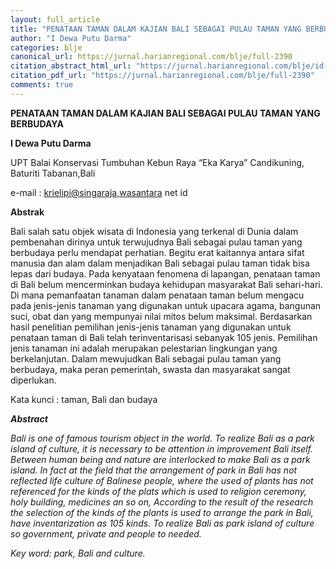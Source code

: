 ```yaml
---
layout: full_article
title: "PENATAAN TAMAN DALAM KAJIAN BALI SEBAGAI PULAU TAMAN YANG BERBUDAYA"
author: "I Dewa Putu Darma"
categories: blje
canonical_url: https://jurnal.harianregional.com/blje/full-2390 
citation_abstract_html_url: "https://jurnal.harianregional.com/blje/id-2390"
citation_pdf_url: "https://jurnal.harianregional.com/blje/full-2390"  
comments: true
---
```


<p><span class="font0" style="font-weight:bold;">PENATAAN TAMAN DALAM KAJIAN BALI SEBAGAI PULAU TAMAN YANG BERBUDAYA</span></p>
<p><span class="font0" style="font-weight:bold;">I Dewa Putu Darma</span></p>
<p><span class="font0">UPT Balai Konservasi Tumbuhan Kebun Raya “Eka Karya” Candikuning, Baturiti Tabanan,Bali</span></p>
<p><span class="font0">e-mail : </span><span class="font0" style="text-decoration:underline;">krielipi@singaraja,wasantara</span><span class="font0"> net id</span></p>
<p><span class="font0" style="font-weight:bold;">Abstrak</span></p>
<p><span class="font0">Bali salah satu objek wisata di Indonesia yang terkenal di Dunia dalam pembenahan dirinya untuk terwujudnya Bali sebagai pulau taman yang berbudaya perlu mendapat perhatian. Begitu erat kaitannya antara sifat manusia dan alam dalam menjadikan Bali sebagai pulau taman tidak bisa lepas dari budaya. Pada kenyataan fenomena di lapangan, penataan taman di Bali belum mencerminkan budaya kehidupan masyarakat Bali sehari-hari. Di mana pemanfaatan tanaman dalam penataan taman belum mengacu pada jenis-jenis tanaman yang digunakan untuk upacara agama, bangunan suci, obat dan yang mempunyai nilai mitos belum maksimal. Berdasarkan hasil penelitian pemilihan jenis-jenis tanaman yang digunakan untuk penataan taman di Bali telah terinventarisasi sebanyak 105 jenis. Pemilihan jenis tanaman ini adalah merupakan pelestarian lingkungan yang berkelanjutan. Dalam mewujudkan Bali sebagai pulau taman yang berbudaya, maka peran pemerintah, swasta dan masyarakat sangat diperlukan.</span></p>
<p><span class="font0">Kata kunci : taman, Bali dan budaya</span></p>
<p><span class="font0" style="font-weight:bold;font-style:italic;">Abstract</span></p>
<p><span class="font0" style="font-style:italic;">Bali is one of famous tourism object in the world. To realize Bali as a park island of culture, it is necessary to be attention in improvement Bali itself. Between human being and nature are interlocked to make Bali as a park island. In fact at the field that the arrangement of park in Bali has not reflected life culture of Balinese people, where the used of plants has not referenced for the kinds of the plats which is used to religion ceremony, holy building, medicines an so on, According to the result of the research the selection of the kinds of the plants is used to arrange the park in Bali, have inventarization as 105 kinds. To realize Bali as park island of culture so government, private and people to needed.</span></p>
<p><span class="font0" style="font-style:italic;">Key word: park, Bali and culture.</span></p>